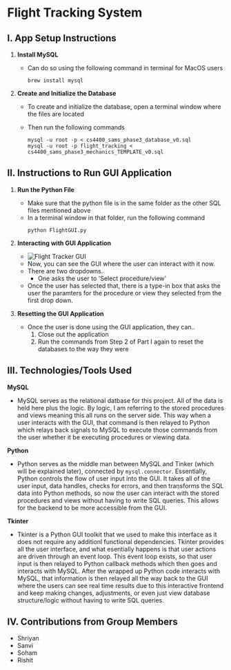 # Flight Tracking System

## I. App Setup Instructions 

1. **Install MySQL**
   - Can do so using the following command in terminal for MacOS users
     ```
     brew install mysql
     ```
  
2. **Create and Initialize the Database**
   - To create and initialize the database, open a terminal window where the files are located
   - Then run the following commands
   
      ```
      mysql -u root -p < cs4400_sams_phase3_database_v0.sql
      mysql -u root -p flight_tracking < cs4400_sams_phase3_mechanics_TEMPLATE_v0.sql
      ```
## II. Instructions to Run GUI Application

1. **Run the Python File**
   - Make sure that the python file is in the same folder as the other SQL files mentioned above
   - In a terminal window in that folder, run the following command
     ```
     python FlightGUI.py
     ```
2. **Interacting with GUI Application**
   - ![Flight Tracker GUI](GUI/GUI.png)
   - Now, you can see the GUI where the user can interact with it now.
   - There are two dropdowns.
        - One asks the user to 'Select procedure/view'
   - Once the user has selected that, there is a type-in box that asks the user the paramters for the procedure or view they selected from the first drop down.
  
4. **Resetting the GUI Application**
   - Once the user is done using the GUI application, they can..
     1. Close out the application
     2. Run the commands from Step 2 of Part I again to reset the databases to the way they were

## III. Technologies/Tools Used 

**MySQL**
  - MySQL serves as the relational datbase for this project. All of the data is held here plus the logic. By logic, I am referring to the stored procedures and views meaning this all runs on the server side. This way when a user interacts with the GUI, that command is then relayed to Python which relays back signals to MySQL to execute those commands from the user whether it be executing procedures or viewing data.

**Python**
   - Python serves as the middle man between MySQL and Tinker (which will be explained later), connected by ``` mysql.connector ```. Essentially, Python controls the flow of user input into the GUI. It takes all of the user input, data handles, checks for errors, and then transforms the SQL data into Python methods, so now the user can interact with the stored procedures and views without having to write SQL queries. This allows for the backend to be more accessible from the GUI.

**Tkinter**
   - Tkinter is a Python GUI toolkit that we used to make this interface as it does not require any additionl functional dependencies. Tkinter provides all the user interface, and what esentially happens is that user actions are driven through an event loop. This event loop exists, so that user input is then relayed to Python callback methods which then goes and interacts with MySQL. After the wrapped up Python code interacts with MySQL, that information is then relayed all the way back to the GUI where the users can see real time results due to this interactive frontend and keep making changes, adjustments, or even just view database structure/logic without having to write SQL queries.

## IV. Contributions from Group Members
- Shriyan
- Sanvi
- Soham
- Rishit
